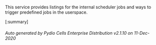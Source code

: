 






This service provides listings for the internal scheduler jobs and ways to trigger predefined jobs in the userspace.

[:summary]

###### Auto generated by Pydio Cells Enterprise Distribution v2.1.10 on 11-Dec-2020
